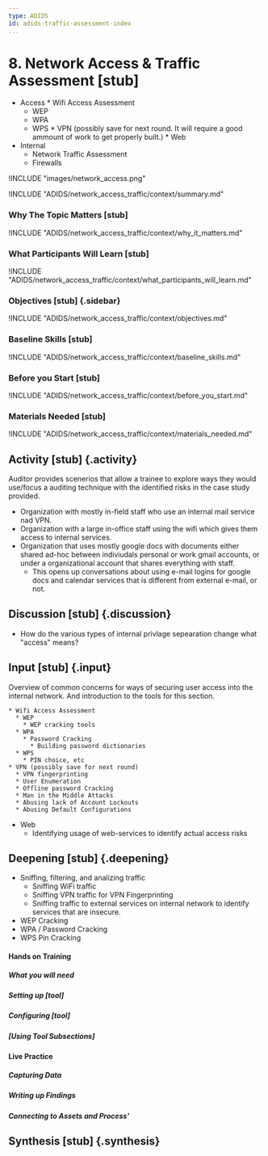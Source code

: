 ```yaml
---
type: ADIDS
id: adids-traffic-assessment-index
...
```


# 8. Network Access & Traffic Assessment [stub]

  *  Access
    * Wifi Access Assessment
      * WEP
      * WPA
      * WPS
    * VPN  (possibly save for next round. It will require a good ammount of work to get properly built.)
    * Web
  * Internal
  	* Network Traffic Assessment
	* Firewalls

!INCLUDE "images/network_access.png"

!INCLUDE "ADIDS/network_access_traffic/context/summary.md"

### Why The Topic Matters [stub]

!INCLUDE "ADIDS/network_access_traffic/context/why_it_matters.md"

### What Participants Will Learn [stub]

!INCLUDE "ADIDS/network_access_traffic/context/what_participants_will_learn.md"

### Objectives [stub] {.sidebar}

!INCLUDE "ADIDS/network_access_traffic/context/objectives.md"

### Baseline Skills [stub]

!INCLUDE "ADIDS/network_access_traffic/context/baseline_skills.md"

### Before you Start [stub]

<?trainer resources?>
!INCLUDE "ADIDS/network_access_traffic/context/before_you_start.md"

### Materials Needed [stub]

!INCLUDE "ADIDS/network_access_traffic/context/materials_needed.md"

## Activity [stub] {.activity}

Auditor provides scenerios that allow a trainee to explore ways they would use/focus a auditing technique with the identified risks in the case study provided.
  * Organization with mostly in-field staff who use an internal mail service nad VPN.
  * Organization with a large in-office staff using the wifi which gives them access to internal services.
  * Organization that uses mostly google docs with documents either shared ad-hoc between indiviudals personal or work gmail accounts, or under a organizational account that shares everything with staff.
    * This opens up conversations about using e-mail logins for google docs and calendar services that is different from external e-mail, or not. 

## Discussion [stub] {.discussion}

  * How do the various types of internal privlage sepearation change what "access" means?

## Input [stub] {.input}

<?This is usually the lecture part of the session. The trainer presents on issues, sub-topics and more advanced concepts related to focus of the session.?>

Overview of common concerns for ways of securing user access into the internal network. And introduction to the tools for this section.

    * Wifi Access Assessment
      * WEP
	    * WEP cracking tools
      * WPA
	    * Password Cracking
		  * Building password dictionaries
      * WPS
	    * PIN choice, etc
    * VPN (possibly save for next round)
	  * VPN fingerprinting
	  * User Enumeration
	  * Offline password Cracking
	  * Man in the Middle Attacks
	  * Abusing lack of Account Lockouts
	  * Abusing Default Configurations
  * Web
    * Identifying usage of web-services to identify actual access risks

## Deepening [stub] {.deepening}

<?This is the the hands-on segment of a session. The deepening will consist of a live experiment with a tool using existing data that has been already parsed, unparsed data, and an oppourtunity to capture live data from a static target and the housing training organization using the tool.?>

  * Sniffing, filtering, and analizing traffic
    * Sniffing WiFi traffic
    * Sniffing VPN traffic for VPN Fingerprinting
    * Sniffing traffic to external services on internal network to identify services that are insecure.
  * WEP Cracking
  * WPA / Password Cracking
  * WPS Pin Cracking

#### Hands on Training

<?Hands-on training on various components of the tool. This will be a moderately collaborative segment where the trainees will have documentation and be encouraged to explore the tool.?>

##### What you will need

##### Setting up [tool]

##### Configuring [tool]

##### [Using Tool Subsections]

#### Live Practice
<?A timed practice session on a live target?>

##### Capturing Data

##### Writing up Findings

##### Connecting to Assets and Process'



## Synthesis [stub] {.synthesis}

<?A good training habit is to always summarize the session. Talk about what happened in the session, some of the results of the discussion, what issues were discussed, what solutions were made, and give some more time for participants to ask more questions before the session is closed.?>
